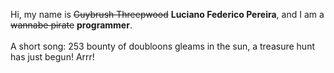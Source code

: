Hi, my name is ~~Guybrush Threepwood~~ **Luciano Federico Pereira**, and I am a ~~wannabe pirate~~ **programmer**.<br><br>A short song: 253 bounty of doubloons gleams in the sun, a treasure hunt has just begun! Arrr!
